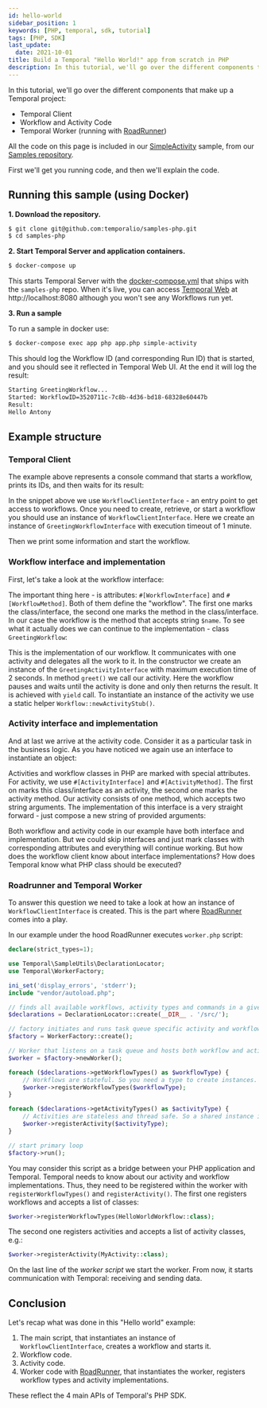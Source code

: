 ```yaml
---
id: hello-world
sidebar_position: 1
keywords: [PHP, temporal, sdk, tutorial]
tags: [PHP, SDK]
last_update:
  date: 2021-10-01
title: Build a Temporal "Hello World!" app from scratch in PHP
description: In this tutorial, we'll go over the different components that make up the Temporal Hello World code sample.
---
```


In this tutorial, we'll go over the different components that make up a Temporal project:

- Temporal Client
- Workflow and Activity Code
- Temporal Worker (running with [RoadRunner](https://roadrunner.dev))

All the code on this page is included in our [SimpleActivity](https://github.com/temporalio/samples-php/tree/master/app/src/SimpleActivity) sample,
from our [Samples repository](https://github.com/temporalio/samples-php).

First we'll get you running code, and then we'll explain the code.

## Running this sample (using Docker)

**1. Download the repository.**

```bash
$ git clone git@github.com:temporalio/samples-php.git
$ cd samples-php
```

**2. Start Temporal Server and application containers.**

```bash
$ docker-compose up
```

This starts Temporal Server with the [docker-compose.yml](https://github.com/temporalio/samples-php/blob/master/docker-compose.yml) that ships with the `samples-php` repo.
When it's live, you can access [Temporal Web](https://docs.temporal.io/web-ui) at http://localhost:8080 although you won't see any Workflows run yet.

**3. Run a sample**

To run a sample in docker use:

```bash
$ docker-compose exec app php app.php simple-activity
```

This should log the Workflow ID (and corresponding Run ID) that is started, and you should see it reflected in Temporal Web UI.
At the end it will log the result:

```bash
Starting GreetingWorkflow...
Started: WorkflowID=3520711c-7c8b-4d36-bd18-68328e60447b
Result:
Hello Antony
```

## Example structure

### Temporal Client

The example above represents a console command that starts a workflow, prints its IDs, and then waits for its result:

<!--SNIPSTART php-hello-client {"enable_source_link": true}-->
<!--SNIPEND-->

In the snippet above we use `WorkflowClientInterface` - an entry point to get access to workflows.
Once you need to create, retrieve, or start a workflow you should use an instance of `WorkflowClientInterface`.
Here we create an instance of `GreetingWorkflowInterface` with execution timeout of 1 minute.

Then we print some information and start the workflow.

### Workflow interface and implementation

First, let's take a look at the workflow interface:

<!--SNIPSTART php-hello-workflow-interface {"enable_source_link": true}-->
<!--SNIPEND-->

The important thing here - is attributes: `#[WorkflowInterface]` and `#[WorkflowMethod]`.
Both of them define the "workflow".
The first one marks the class/interface, the second one marks the method in the class/interface.
In our case the workflow is the method that accepts string `$name`.
To see what it actually does we can continue to the implementation - class `GreetingWorkflow`:

<!--SNIPSTART php-hello-workflow {"enable_source_link": true}-->
<!--SNIPEND-->

This is the implementation of our workflow.
It communicates with one activity and delegates all the work to it.
In the constructor we create an instance of the `GreetingActivityInterface` with maximum execution time of 2 seconds.
In method `greet()` we call our activity.
Here the workflow pauses and waits until the activity is done and only then returns the result.
It is achieved with `yield` call.
To instantiate an instance of the activity we use a static helper `Workflow::newActivityStub()`.

### Activity interface and implementation

And at last we arrive at the activity code. Consider it as a particular task in the business logic. As you have noticed we again use an interface to instantiate an object:

<!--SNIPSTART php-hello-activity-interface {"enable_source_link": true}-->
<!--SNIPEND-->

Activities and workflow classes in PHP are marked with special attributes.
For activity, we use `#[ActivityInterface]` and `#[ActivityMethod]`.
The first on marks this class/interface as an activity, the second one marks the activity method.
Our activity consists of one method, which accepts two string arguments.
The implementation of this interface is a very straight forward - just compose a new string of provided arguments:

<!--SNIPSTART php-hello-activity {"enable_source_link": true}-->
<!--SNIPEND-->

Both workflow and activity code in our example have both interface and implementation.
But we could skip interfaces and just mark classes with corresponding attributes and everything will continue working.
But how does the workflow client know about interface implementations?
How does Temporal know what PHP class should be executed?

### Roadrunner and Temporal Worker

To answer this question we need to take a look at how an instance of `WorkflowClientInterface` is created.
This is the part where [RoadRunner](https://roadrunner.dev) comes into a play.

In our example under the hood RoadRunner executes `worker.php` script:

```php
declare(strict_types=1);

use Temporal\SampleUtils\DeclarationLocator;
use Temporal\WorkerFactory;

ini_set('display_errors', 'stderr');
include "vendor/autoload.php";

// finds all available workflows, activity types and commands in a given directory
$declarations = DeclarationLocator::create(__DIR__ . '/src/');

// factory initiates and runs task queue specific activity and workflow workers
$factory = WorkerFactory::create();

// Worker that listens on a task queue and hosts both workflow and activity implementations.
$worker = $factory->newWorker();

foreach ($declarations->getWorkflowTypes() as $workflowType) {
    // Workflows are stateful. So you need a type to create instances.
    $worker->registerWorkflowTypes($workflowType);
}

foreach ($declarations->getActivityTypes() as $activityType) {
    // Activities are stateless and thread safe. So a shared instance is used.
    $worker->registerActivity($activityType);
}

// start primary loop
$factory->run();
```

You may consider this script as a bridge between your PHP application and Temporal.
Temporal needs to know about our activity and workflow implementations.
Thus, they need to be registered within the worker with `registerWorkflowTypes()` and `registerActivity()`.
The first one registers workflows and accepts a list of classes:

```php
$worker->registerWorkflowTypes(HelloWorldWorkflow::class);
```

The second one registers activities and accepts a list of activity classes, e.g.:

```php
$worker->registerActivity(MyActivity::class);
```

On the last line of the _worker script_ we start the worker.
From now, it starts communication with Temporal: receiving and sending data.

## Conclusion

Let's recap what was done in this "Hello world" example:

1. The main script, that instantiates an instance of `WorkflowClientInterface`, creates a workflow and starts it.
2. Workflow code.
3. Activity code.
4. Worker code with [RoadRunner](https://roadrunner.dev), that instantiates the worker, registers workflow types and activity implementations.

These reflect the 4 main APIs of Temporal's PHP SDK.

